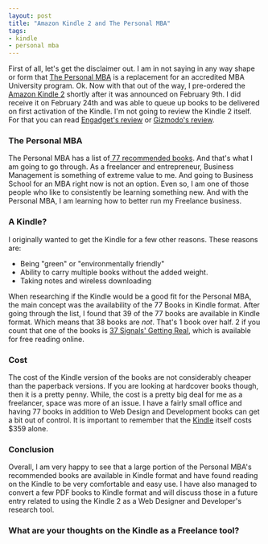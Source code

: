 ```yaml
--- 
layout: post
title: "Amazon Kindle 2 and The Personal MBA"
tags: 
- kindle
- personal mba
---
```

First of all, let's get the disclaimer out. I am in not saying in any way shape or form that <a href="http://personalmba.com/">The Personal MBA</a> is a replacement for an accredited MBA University program. Ok. Now with that out of the way, I pre-ordered the<a href="http://www.amazon.com/Kindle-Amazons-Wireless-Reading-Generation/dp/B00154JDAI/ref=amb_link_83624371_1?pf_rd_m=ATVPDKIKX0DER&amp;pf_rd_s=center-1&amp;pf_rd_r=072G0X2N0792H3S10H2T&amp;pf_rd_t=101&amp;pf_rd_p=469942651&amp;pf_rd_i=507846"> Amazon Kindle 2</a> shortly after it was announced on February 9th. I did receive it on February 24th and was able to queue up books to be delivered on first activation of the Kindle. I'm not going to review the Kindle 2 itself. For that you can read <a href="http://www.engadget.com/2009/02/26/amazon-kindle-2-review/">Engadget's review</a> or <a href="http://gizmodo.com/5159749/gizmodos-amazon-kindle-2-review-matrix">Gizmodo's review</a>.

<h3>The Personal MBA</h3>
The Personal MBA has a list of<a href="http://personalmba.com/best-business-books/"> 77 recommended books</a>. And that's what I am going to go through. As a freelancer and entrepreneur, Business Management is something of extreme value to me. And going to Business School for an MBA right now is not an option. Even so, I am one of those people who like to consistently be learning something new. And with the Personal MBA, I am learning how to better run my Freelance business.

<h3>A Kindle?</h3>
I originally wanted to get the Kindle for a few other reasons. These reasons are:
<ul>
	<li>Being "green" or "environmentally friendly"</li>
	<li>Ability to carry multiple books without the added weight.</li>
	<li>Taking notes and wireless downloading</li>
</ul>

When researching if the Kindle would be a good fit for the Personal MBA, the main concept was the availability of the 77 Books in Kindle format. After going through the list, I found that 39 of the 77 books are available in Kindle format. Which means that 38 books are <em>not</em>. That's 1 book over half. 2 if you count that one of the books is <a href="http://gettingreal.37signals.com/">37 Signals' Getting Real</a>, which is available for free reading online.

<h3>Cost</h3>
The cost of the Kindle version of the books are not considerably cheaper than the paperback versions. If you are looking at hardcover books though, then it is a pretty penny. While, the cost is a pretty big deal for me as a freelancer, space was more of an issue. I have a fairly small office and having 77 books in addition to Web Design and Development books can get a bit out of control. It is important to remember that the <a href="http://www.amazon.com/Kindle-Amazons-Wireless-Reading-Generation/dp/B00154JDAI/ref=amb_link_83624371_1?pf_rd_m=ATVPDKIKX0DER&amp;pf_rd_s=center-1&amp;pf_rd_r=072G0X2N0792H3S10H2T&amp;pf_rd_t=101&amp;pf_rd_p=469942651&amp;pf_rd_i=507846">Kindle</a> itself costs $359 alone.

<h3>Conclusion</h3>
Overall, I am very happy to see that a large portion of the Personal MBA's recommended books are available in Kindle format and have found reading on the Kindle to be very comfortable and easy use. I have also managed to convert a few PDF books to Kindle format and will discuss those in a future entry related to using the Kindle 2 as a Web Designer and Developer's research tool.

<h3>What are your thoughts on the Kindle as a Freelance tool?</h3>